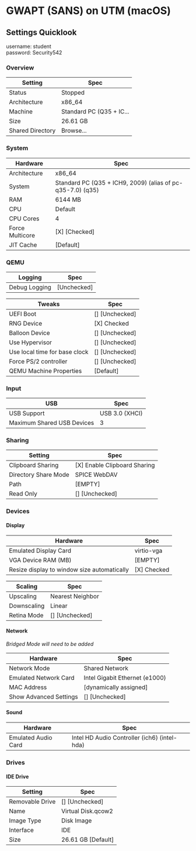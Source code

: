 
# GWAPT (SANS) on UTM (macOS)

## Settings Quicklook

username: student<br>
password: Security542

### Overview

| Setting          | Spec                     |
|------------------|--------------------------|
| Status           | Stopped                  |
| Architecture     | x86_64                   |
| Machine          | Standard PC (Q35 + IC... |
| Size             | 26.61 GB                 |
| Shared Directory | Browse...                |

### System

| Hardware        | Spec                                                       |
|-----------------|------------------------------------------------------------|
| Architecture    | x86_64                                                     |
| System          | Standard PC (Q35 + ICH9, 2009) (alias of pc-q35-7.0) (q35) |
| RAM             | 6144 MB                                                    |
| CPU             | Default                                                    |
| CPU Cores       | 4                                                          |
| Force Multicore | [X] [Checked]                                             |
| JIT Cache       | [Default]                                                  |

### QEMU

| Logging       | Spec        |
|---------------|-------------|
| Debug Logging | [Unchecked] |

| Tweaks                        | Spec           |
|-------------------------------|----------------|
| UEFI Boot                     | [] [Unchecked] |
| RNG Device                    | [X] Checked    |
| Balloon Device                | [] [Unchecked] |
| Use Hypervisor                | [] [Unchecked] |
| Use local time for base clock | [] [Unchecked] |
| Force PS/2 controller         | [] [Unchecked] |
| QEMU Machine Properties       | [Default]      |

### Input

| USB                        | Spec           |
|----------------------------|----------------|
| USB Support                | USB 3.0 (XHCI) |
| Maximum Shared USB Devices | 3              |

### Sharing

| Setting              | Spec                         |
|----------------------|------------------------------|
| Clipboard Sharing    | [X] Enable Clipboard Sharing |
| Directory Share Mode | SPICE WebDAV                 |
| Path                 | [EMPTY]                      |
| Read Only            | [] [Unchecked]               |

### Devices

#### Display

| Hardware                                    | Spec        |
|---------------------------------------------|-------------|
| Emulated Display Card                       | virtio-vga  |
| VGA Device RAM (MB)                         | [EMPTY]     |
| Resize display to window size automatically | [X] Checked |

| Scaling     | Spec             |
|-------------|------------------|
| Upscaling   | Nearest Neighbor |
| Downscaling | Linear           |
| Retina Mode | [] [Unchecked]   |

#### Network

*Bridged Mode will need to be added*

| Hardware               | Spec                           |
|------------------------|--------------------------------|
| Network Mode           | Shared Network                 |
| Emulated Network Card  | Intel Gigabit Ethernet (e1000) |
| MAC Address            | [dynamically assigned]         |
| Show Advanced Settings | [] [Unchecked]                 |

#### Sound

| Hardware            | Spec                                         |
|---------------------|----------------------------------------------|
| Emulated Audio Card | Intel HD Audio Controller (ich6) (intel-hda) |

### Drives

#### IDE Drive

| Setting         | Spec               |
|-----------------|--------------------|
| Removable Drive | [] [Unchecked]     |
| Name            | Virtual Disk.qcow2 |
| Image Type      | Disk Image         |
| Interface       | IDE                |
| Size            | 26.61 GB [Default] |


